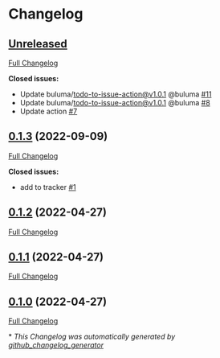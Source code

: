 # Changelog

## [Unreleased](https://github.com/buluma/ansible-role-supervisor/tree/HEAD)

[Full Changelog](https://github.com/buluma/ansible-role-supervisor/compare/0.1.3...HEAD)

**Closed issues:**

- Update buluma/todo-to-issue-action@v1.0.1 @buluma [\#11](https://github.com/buluma/ansible-role-supervisor/issues/11)
- Update buluma/todo-to-issue-action@v1.0.1 @buluma [\#8](https://github.com/buluma/ansible-role-supervisor/issues/8)
- Update action [\#7](https://github.com/buluma/ansible-role-supervisor/issues/7)

## [0.1.3](https://github.com/buluma/ansible-role-supervisor/tree/0.1.3) (2022-09-09)

[Full Changelog](https://github.com/buluma/ansible-role-supervisor/compare/0.1.2...0.1.3)

**Closed issues:**

- add to tracker [\#1](https://github.com/buluma/ansible-role-supervisor/issues/1)

## [0.1.2](https://github.com/buluma/ansible-role-supervisor/tree/0.1.2) (2022-04-27)

[Full Changelog](https://github.com/buluma/ansible-role-supervisor/compare/0.1.1...0.1.2)

## [0.1.1](https://github.com/buluma/ansible-role-supervisor/tree/0.1.1) (2022-04-27)

[Full Changelog](https://github.com/buluma/ansible-role-supervisor/compare/0.1.0...0.1.1)

## [0.1.0](https://github.com/buluma/ansible-role-supervisor/tree/0.1.0) (2022-04-27)

[Full Changelog](https://github.com/buluma/ansible-role-supervisor/compare/e299a7771ce956f4a4e029ce6789bfcdc71c0505...0.1.0)



\* *This Changelog was automatically generated by [github_changelog_generator](https://github.com/github-changelog-generator/github-changelog-generator)*

